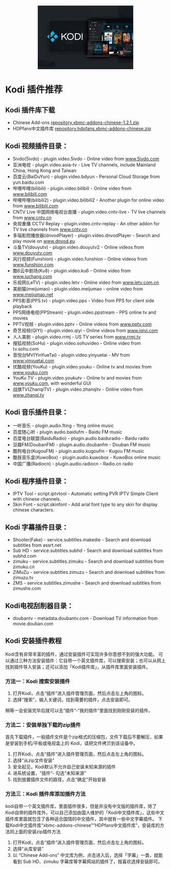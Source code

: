 <p align="center"><img src="img/best-kodi-addons.jpg" alt="iptv" width="auto" height="200"></p>

# Kodi 插件推荐

## Kodi 插件库下载

- Chinese Add-ons [repository.xbmc-addons-chinese-1.2.1.zip](https://t00y.com/file/15911488-391805376)
- HDPfans中文插件库 [repository.hdpfans.xbmc-addons-chinese.zip](https://t00y.com/file/15911488-391813254)

## Kodi 视频插件目录：

- 5ivdo(5ivdo) - plugin.video.5ivdo - Online video from www.5ivdo.com
- 亚洲电视 - plugin.video.asia-tv - Live TV channels, include Mainland China, Hong Kong and Taiwan
- 百度云(BaiDuYun) - plugin.video.bdyun - Personal Cloud Storage from yun.baidu.com
- 哔哩哔哩(bilibili) - plugin.video.bilibili - Online video from www.bilibili.com
- 哔哩哔哩(bilibili2) - plugin.video.bilibili2 - Another plugin for online video from www.bilibili.com
- CNTV Live 中国网络电视台直播 - plugin.video.cntv-live - TV live channels from www.cntv.cn
- 央视重播 CCTV Replay - plugin.video.cntv-replay - An other addon for TV live channels from www.cntv.cn
- 多瑙影院播放器(dnvodPlayer) - plugin.video.dnvodPlayer - Search and play movie on www.dnvod.eu
- 斗鱼TV(douyutv) - plugin.video.douyutv2 - Online videos from www.douyutv.com
- 风行视频(Funshion) - plugin.video.funshion - Online videos from www.funshion.com
- 酷6云中剧场(Ku6) - plugin.video.ku6 - Online video from www.juchang.com
- 乐视网(LeTV) - plugin.video.letv - Online video from www.letv.com.cn
- 美剧猫(meijumao) - plugin.video.meijumao - online video from www.meijumao.net
- PPS影音(PPS.tv) - plugin.video.pps - Video from PPS for client side playback
- PPS网络电视(PPStream) - plugin.video.ppstream - PPS online tv and movies
- PPTV视频 - plugin.video.pptv - Online videos from www.pptv.com
- 奇艺视频(QIYI) - plugin.video.qiyi - Online videos from www.iqiyi.com
- 人人美剧 - plugin.video.rrmj - US TV series from www.rrmj.tv
- 搜狐视频(SoHu) - plugin.video.sohuvideo - Online video from tv.sohu.com
- 音悦台MV(YinYueTai) - plugin.video.yinyuetai - MV from www.yinyuetai.com
- 优酷视频(YouKu) - plugin.video.youku - Online tv and movies from www.youku.com
- YouKu TV - plugin.video.youkutv - Online tv and movies from www.youku.com, with wonderful GUI
- 战旗TV(ZhanqiTV) - plugin.video.zhanqitv - Online video from www.zhanqi.tv
 
## Kodi 音乐插件目录：

- 一听音乐 - plugin.audio.1ting - 1ting online music
- 百度随心听 - plugin.audio.baidufm - Baidu FM music
- 百度电台联盟(BaiduRadio) - plugin.audio.baiduradio - Baidu radio
- 豆瓣FM(DoubanFM) - plugin.audio.doubanfm - Douban FM music
- 酷狗电台(KugouFM) - plugin.audio.kugoufm - Kugou FM music
- 酷我音乐盒(KuwoBox) - plugin.audio.kuwobox - KuwoBox online music
- 中国广播(Radiocn) - plugin.audio.radiocn - Radio.cn radio

## Kodi 程序插件目录：

- IPTV Tool - script.iptvtool - Automatic setting PVR IPTV Simple Client with chinese channels.
- Skin Font - script.skinfont - Add arial font type to any skin for display chinese characters.

## Kodi 字幕插件目录：

- Shooter(Fake) - service.subtitles.makedie - Search and download subtitles from assrt.net
- Sub HD - service.subtitles.subhd - Search and download subtitles from subhd.com
- zimuku - service.subtitles.zimuku - Search and download subtitles from zimuku.cn
- ZiMuZu - service.subtitles.zimuzu - Search and download subtitles from zimuzu.tv
- ZMS - service.subtitles.zimushe - Search and download subtitles from zimushe.com

## Kodi电视刮削器目录：

- doubantv - metadata.doubantv.com - Download TV information from movie.douban.com

## Kodi 安装插件教程

Kodi含有非常丰富的插件，通过安装插件可实现许多你意想不到的强大功能。
可以通过三种方法安装插件：它自带一个英文插件库，可以搜索安装；也可以从网上找到插件导入安装；还可以添加「Kodi插件库」，从插件库里面安装插件。

### 方法一：Kodi 搜索安装插件

1. 打开Kodi，点击“插件”进入插件管理页面，然后点击左上角的图标。
2. 选择“搜索”，输入关键词，找到需要的插件，点击安装即可。

稍等一会安装完毕后就可以去“插件”-“我的插件”里面找到刚刚安装的插件。

### 方法二：安装单独下载的zip插件

首先下载插件，一般插件文件是个zip格式的压缩包，文件下载后不要解压，如果是安装到手机/平板或电视盒上的 Kodi，请把文件拷贝到该设备中。

1. 打开Kodi，点击“插件”进入插件管理页面，然后点击左上角的图标。
2. 选择“从zip文件安装”
3. 安全起见，Kodi默认不允许自己安装未知来源的插件
4. 进系统设置，“插件”- 勾选“未知来源”
5. 找到放置插件文件的路径，点击“确定”开始安装

### 方法三：Kodi 插件库添加插件方法

kodi自带一个英文插件库，里面插件很多，但是并没有中文版的插件库，除了Kodi自带的插件库外，可以自己添加由国人维护的「Kodi中文插件库」，这些中文插件库里面就包含了各种适合国情的中文插件，其中就有一些中文字幕插件。
下载Kodi中文插件库“xbmc-addons-chinese”“HDPfans中文插件库”，安装库的方法同上面的安装zip插件方法

1. 打开Kodi，点击“插件”进入插件管理页面，然后点击左上角的图标。
2. 选择“从库安装”
3. 以 “Chinese Add-ons” 中文库为例，点击进入后，选择「字幕」一类，就能看到 Sub HD、zimuku 字幕库等字幕网站的插件了，按喜欢选择安装即可。